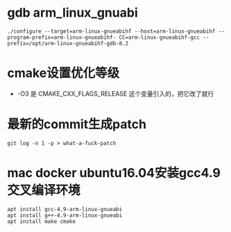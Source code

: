 # gdb arm_linux_gnuabi
```shell
./configure --target=arm-linux-gnueabihf --host=arm-linux-gnueabihf --program-prefix=arm-linux-gnueabihf- CC=arm-linux-gnueabihf-gcc --prefix=/opt/arm-linux-gnueabihf-gdb-8.2
```

# cmake设置优化等级
- -O3 是 CMAKE_CXX_FLAGS_RELEASE 这个变量引入的，把它改了就行

# 最新的commit生成patch
```shell
git log -n 1 -p > what-a-fuck-patch
```
# mac docker ubuntu16.04安装gcc4.9交叉编译环境
```shell
apt install gcc-4.9-arm-linux-gnueabi
apt install g++-4.9-arm-linux-gnueabi 
apt install make cmake

```

